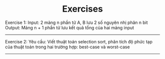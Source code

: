 <h1 align="center">Exercises</h1>

Exercise 1:
Input: 2 mảng n phần tử A, B lưu 2 số nguyên nhị phân n bit
Output: Mảng n + 1 phần tử lưu kết quả tổng của hai mảng input

---

Exercise 2:
Yêu cầu: Viết thuật toán selection sort, phân tích độ phức tạp của thuật toán trong hai trường hợp: best-case và worst-case

---
